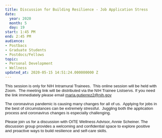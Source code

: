 ```yaml
---
title: Discussion for Building Resilience - Job Application Stress
date:
  year: 2020
  month: 5
  day: 19
start: 1:45 PM
end: 2:45 PM
audience:
- Postbacs
- Graduate Students
- Postdocs/Fellows
topic:
- Personal Development
- Wellness
updated_at: 2020-05-15 14:51:24.000000000 Z
---
```

<span style="font-family: arial, helvetica, sans-serif; font-size:
10pt;">This session is only for NIH Intramural Trainees.  This online
session will be held with Zoom.  The meeting link will be distributed
via the NIH Trainee Listservs. If you need the link immediately please
email maria.gutierrez2@nih.gov</span>

<span style="font-family: arial, helvetica, sans-serif; font-size:
10pt;">The coronavirus pandemic is causing many changes for all of us. 
Applying for jobs in the best of circumstances can be extremely
stressful.  Juggling both the application process and coronavirus
changes is especially challenging.  </span>

<span style="font-size: 10pt; font-family: arial, helvetica,
sans-serif;">Please join us for a discussion with OITE Wellness Advisor,
Annie Scheiner. The discussion group provides a welcoming and
confidential space to explore positive and proactive ways to build
resilience and self-care skills.</span>
